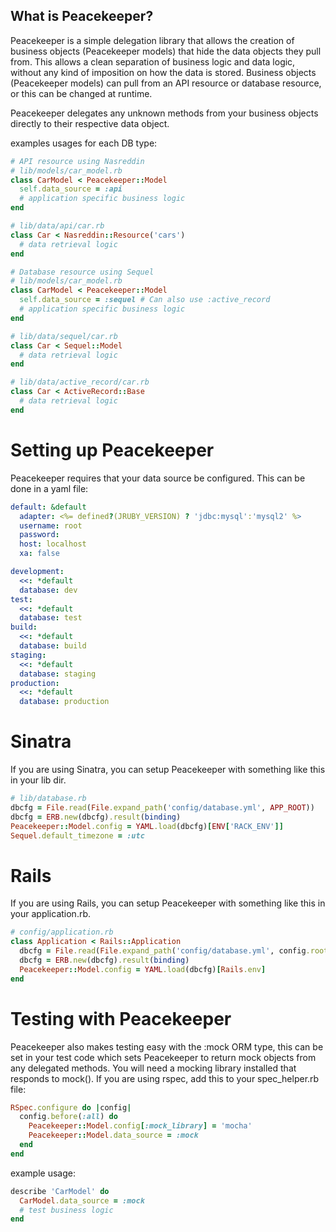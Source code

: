 ## What is Peacekeeper?

Peacekeeper is a simple delegation library that allows the creation of business objects (Peacekeeper models) that hide the data objects they pull from. This allows a clean separation of business logic and data logic, without any kind of imposition on how the data is stored. Business objects (Peacekeeper models) can pull from an API resource or database resource, or this can be changed at runtime.

Peacekeeper delegates any unknown methods from your business objects directly to their respective data object.

examples usages for each DB type:

```ruby
# API resource using Nasreddin
# lib/models/car_model.rb
class CarModel < Peacekeeper::Model
  self.data_source = :api
  # application specific business logic
end

# lib/data/api/car.rb
class Car < Nasreddin::Resource('cars')
  # data retrieval logic
end

# Database resource using Sequel
# lib/models/car_model.rb
class CarModel < Peacekeeper::Model
  self.data_source = :sequel # Can also use :active_record
  # application specific business logic
end

# lib/data/sequel/car.rb
class Car < Sequel::Model
  # data retrieval logic
end

# lib/data/active_record/car.rb
class Car < ActiveRecord::Base
  # data retrieval logic
end
```

# Setting up Peacekeeper
Peacekeeper requires that your data source be configured. This can be done in a
yaml file:

```yaml
default: &default
  adapter: <%= defined?(JRUBY_VERSION) ? 'jdbc:mysql':'mysql2' %> 
  username: root
  password:
  host: localhost
  xa: false

development:
  <<: *default
  database: dev
test:
  <<: *default
  database: test
build:
  <<: *default
  database: build
staging:
  <<: *default
  database: staging
production:
  <<: *default
  database: production
```

# Sinatra
If you are using Sinatra, you can setup Peacekeeper with something like this in
your lib dir.

```ruby
# lib/database.rb
dbcfg = File.read(File.expand_path('config/database.yml', APP_ROOT))
dbcfg = ERB.new(dbcfg).result(binding)
Peacekeeper::Model.config = YAML.load(dbcfg)[ENV['RACK_ENV']]
Sequel.default_timezone = :utc
```

# Rails
If you are using Rails, you can setup Peacekeeper with something like this in
your application.rb.

```ruby
# config/application.rb
class Application < Rails::Application
  dbcfg = File.read(File.expand_path('config/database.yml', config.root))
  dbcfg = ERB.new(dbcfg).result(binding)
  Peacekeeper::Model.config = YAML.load(dbcfg)[Rails.env]
end
```

# Testing with Peacekeeper
Peacekeeper also makes testing easy with the :mock ORM type, this can be set in your test code which sets Peacekeeper to return mock objects from any delegated methods.
You will need a mocking library installed that responds to mock(). If you are using rspec, add this to your spec_helper.rb file:

```ruby
RSpec.configure do |config|
  config.before(:all) do
    Peacekeeper::Model.config[:mock_library] = 'mocha'
    Peacekeeper::Model.data_source = :mock
  end
end
```

example usage:
```ruby
describe 'CarModel' do
  CarModel.data_source = :mock
  # test business logic
end
```

